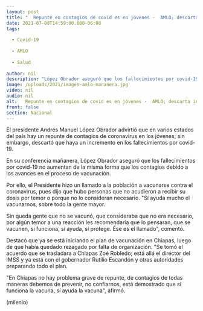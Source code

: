 ```yaml
---
layout: post
title: "  Repunte en contagios de covid es en jóvenes -  AMLO; descarta incremento en fallecidos."
date: 2021-07-08T14:59:00.000-06:00
tags:
  
  - Covid-19
  
  - AMLO
  
  - Salud
  
author: nil
description: "López Obrador aseguró que los fallecimientos por covid-19 no aumentan de la misma forma que los contagios debido a los avances en el proceso de vacunación. "
image: /uploads/2021/images-amlo-mananera.jpg
video: nil
audio: nil
alt:   Repunte en contagios de covid es en jóvenes -  AMLO; descarta incremento en fallecidos.
front: false
section: Nacional
---
```


El presidente Andrés Manuel López Obrador advirtió que en varios estados del país hay un repunte de contagios de coronavirus en los jóvenes; sin embargo, descartó que haya un incremento en los fallecimientos por covid-19.

En su conferencia mañanera, López Obrador aseguró que los fallecimientos por covid-19 no aumentan de la misma forma que los contagios debido a los avances en el proceso de vacunación. 

 Por ello, el Presidente hizo un llamado a la población a vacunarse contra el coronavirus, pues dijo que hubo personas que no acudieron a recibir su dosis por temor o porque no lo consideran necesario.  "Sí ayuda mucho el vacunarnos, sobre todo la gente mayor. 

Sin queda gente que no se vacunó, que consideraba que no era necesario, por algún temor a una reacción les recomendaría que lo pensaran, que se vacunen, si funciona, si ayuda, sí protege. Ése es el llamado", comentó. 

Destacó que ya se está iniciando el plan de vacunación en Chiapas, luego de que  había quedado rezagado por falta de organización. "Se tomó el acuerdo que se trasladara a Chiapas Zoé Robledo; está allá el director del IMSS y ya está con el gobernador Rutilio Escandón y otras autoridades preparando todo el plan. 

 "En Chiapas no hay problema grave de repunte, de contagios de todas maneras debemos de prevenir, no confiarnos, está demostrado que sí funciona la vacuna, sí ayuda la vacuna", afirmó.

(milenio) 